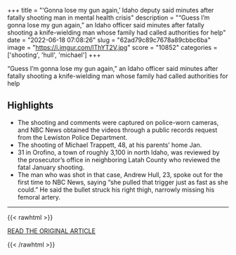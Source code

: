 +++
title = "‘Gonna lose my gun again,’ Idaho deputy said minutes after fatally shooting man in mental health crisis"
description = "“Guess I’m gonna lose my gun again,” an Idaho officer said minutes after fatally shooting a knife-wielding man whose family had called authorities for help"
date = "2022-06-18 07:08:26"
slug = "62ad79c89c7678a89cbbc6ba"
image = "https://i.imgur.com/lThYT2V.jpg"
score = "10852"
categories = ['shooting', 'hull', 'michael']
+++

“Guess I’m gonna lose my gun again,” an Idaho officer said minutes after fatally shooting a knife-wielding man whose family had called authorities for help

## Highlights

- The shooting and comments were captured on police-worn cameras, and NBC News obtained the videos through a public records request from the Lewiston Police Department.
- The shooting of Michael Trappett, 48, at his parents’ home Jan.
- 31 in Orofino, a town of roughly 3,100 in north Idaho, was reviewed by the prosecutor’s office in neighboring Latah County who reviewed the fatal January shooting.
- The man who was shot in that case, Andrew Hull, 23, spoke out for the first time to NBC News, saying “she pulled that trigger just as fast as she could.” He said the bullet struck his right thigh, narrowly missing his femoral artery.

---

{{< rawhtml >}}
  <p class="article-category">
    <a target="_blank" href="https://www.nbcnews.com/news/us-news/gonna-lose-gun-idaho-deputy-said-minutes-fatally-shooting-man-mental-h-rcna33601">READ THE ORIGINAL ARTICLE</a>
  </p>
{{< /rawhtml >}}
